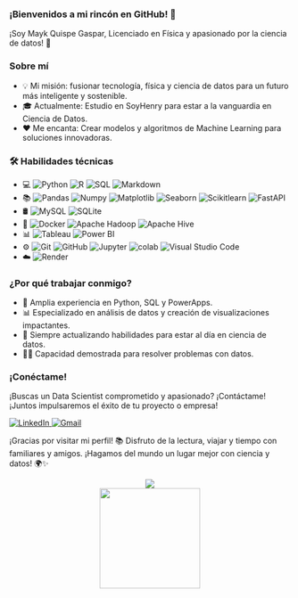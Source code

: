 ### ¡Bienvenidos a mi rincón en GitHub! 👋

¡Soy Mayk Quispe Gaspar, Licenciado en Física y apasionado por la ciencia de datos! 🚀

### Sobre mí
* 💡 Mi misión: fusionar tecnología, física y ciencia de datos para un futuro más inteligente y sostenible.
* 🎓 Actualmente: Estudio en SoyHenry para estar a la vanguardia en Ciencia de Datos.
* ❤️ Me encanta: Crear modelos y algoritmos de Machine Learning para soluciones innovadoras.

### 🛠  Habilidades técnicas
* 💻 
![Python](https://img.shields.io/badge/-Python-333333?style=flat&logo=python)
![R](https://img.shields.io/badge/-R-333333?style=flat&logo=R&logoColor=276DC3)
![SQL](https://img.shields.io/badge/-SQL-333333?style=flat&logo=sql)
![Markdown](https://img.shields.io/badge/-Markdown-333333?style=flat&logo=markdown)
* 📚
![Pandas](https://img.shields.io/badge/-Pandas-333333?style=flat&logo=pandas) 
![Numpy](https://img.shields.io/badge/-Numpy-333333?style=flat&logo=numpy) 
![Matplotlib](https://img.shields.io/badge/-Matplotlib-333333?style=flat&logo=matplotlib) 
![Seaborn](https://img.shields.io/badge/-Seaborn-333333?style=flat&logo=seaborn) 
![Scikitlearn](https://img.shields.io/badge/-Scikitlearn-333333?style=flat&logo=scikitlearn) 
![FastAPI](https://img.shields.io/badge/-FastAPI-333333?style=flat&logo=fastapi)
* 🛢
![MySQL](https://img.shields.io/badge/-MySQL-333333?style=flat&logo=MySQL)
![SQLite](https://img.shields.io/badge/-SQLite-333333?style=flat&logo=sqlite) 
* 🔧
![Docker](https://img.shields.io/badge/-Docker-333333?style=flat&logo=docker)
![Apache Hadoop](https://img.shields.io/badge/-Apache%20Hadoop-333333?style=flat&logo=apache-hadoop)
![Apache Hive](https://img.shields.io/badge/-Apache%20Hive-333333?style=flat&logo=apache-hive)
* 📊
![Tableau](https://img.shields.io/badge/-Tableau-333333?style=flat&logo=tableau)
![Power BI](https://img.shields.io/badge/-Power%20BI-333333?style=flat&logo=powerbi)
* ⚙️
![Git](https://img.shields.io/badge/-Git-333333?style=flat&logo=git)
![GitHub](https://img.shields.io/badge/-GitHub-333333?style=flat&logo=github)
![Jupyter](https://img.shields.io/badge/-Jupyter-333333?style=flat&logo=jupyter)
![colab](https://img.shields.io/badge/-colab-333333?style=flat&logo=colabbadge)
![Visual Studio Code](https://img.shields.io/badge/-Visual%20Studio%20Code-333333?style=flat&logo=visual-studio-code&logoColor=007ACC)
* ☁️
![Render](https://img.shields.io/badge/-Render-333333?style=flat&logo=render)


### ¿Por qué trabajar conmigo?
* 💼 Amplia experiencia en Python, SQL y PowerApps.
* 📊 Especializado en análisis de datos y creación de visualizaciones impactantes.
* 🌱 Siempre actualizando habilidades para estar al día en ciencia de datos.
* 👨‍💼 Capacidad demostrada para resolver problemas con datos.

### ¡Conéctame!
¡Buscas un Data Scientist comprometido y apasionado? ¡Contáctame! ¡Juntos impulsaremos el éxito de tu proyecto o empresa!

<p>
  <a href="https://www.linkedin.com/in/mayk-quispe-gaspar-42814a97/">
    <img alt="LinkedIn" src="https://img.shields.io/badge/LinkedIn-0077B5?style=for-the-badge&logo=linkedin&logoColor=white"alt="Linkedin">    
  </a>
  <a href='mailto:joel.14795@gmail.com'>
    <img src="https://img.shields.io/badge/Gmail-D14836?style=for-the-badge&logo=gmail&logoColor=white" alt="Gmail"/>
  </a>
</p>

¡Gracias por visitar mi perfil! 📚 Disfruto de la lectura, viajar y tiempo con familiares y amigos. ¡Hagamos del mundo un lugar mejor con ciencia y datos! 🌍✨

<div align="center">
  <a href="https://github.com/MAYKJOEL/MAYKJOEL">
    <img src="https://github-readme-stats.vercel.app/api?username=MAYKJOEL&repo=MAYKJOEL&theme=custom&bg_color=0D1117&title_color=FFFFFF&text_color=FFFFFF&border_color=8B949E" />
    <br/>
    <img height="180em" src="https://github-readme-stats.vercel.app/api/top-langs/?username=MAYKJOEL&theme=custom&bg_color=0D1117&title_color=FFFFFF&text_color=FFFFFF&border_color=8B949E" />

  </a>
</div>



<!--
**MAYKJOEL/MAYKJOEL** is a ✨ _special_ ✨ repository because its `README.md` (this file) appears on your GitHub profile.

Here are some ideas to get you started:

- 🔭 I’m currently working on ...
- 🌱 I’m currently learning ...
- 👯 I’m looking to collaborate on ...
- 🤔 I’m looking for help with ...
- 💬 Ask me about ...
- 📫 How to reach me: ...
- 😄 Pronouns: ...
- ⚡ Fun fact: ...
-->

